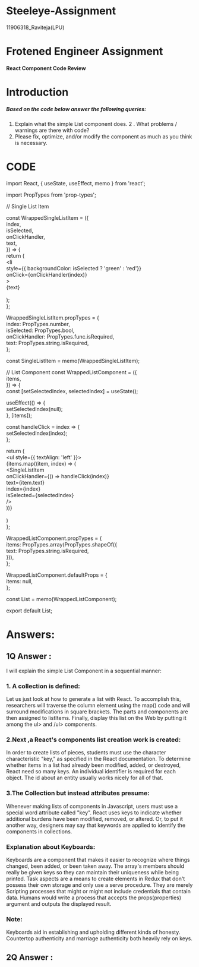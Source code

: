 # Steeleye-Assignment
11906318_Raviteja(LPU)


# Frotened Engineer Assignment

#### React Component Code Review

# Introduction

##### Based on the code below answer the following queries:

1. Explain what the simple List component does.
2 . What problems / warnings are there with code?
3. Please fix, optimize, and/or modify the component as much as you think is necessary.

# CODE

import React, { useState, useEffect, memo } from 'react';  <br/>

import PropTypes from 'prop-types';   <br/>

// Single List Item

const WrappedSingleListItem = ({ <br/>
  index, <br/>
  isSelected,  <br/>
  onClickHandler,  <br/>
  text,  <br/>
}) => {   <br/>
  return (  <br/>
    <li    <br/>
      style={{ backgroundColor: isSelected ? 'green' : 'red'}}  <br/>
      onClick={onClickHandler(index)}  <br/>
    >  <br/>
      {text}   <br/>
    </li>   <br/>
  );   <br/>
};    <br/>



WrappedSingleListItem.propTypes = {   <br/>
  index: PropTypes.number,    <br/>
  isSelected: PropTypes.bool,  <br/>
  onClickHandler: PropTypes.func.isRequired,  <br/>
  text: PropTypes.string.isRequired,  <br/>
};  <br/>



const SingleListItem = memo(WrappedSingleListItem);  <br/>

// List Component
const WrappedListComponent = ({  <br/>
  items,   <br/>
}) => {   <br/>
  const [setSelectedIndex, selectedIndex] = useState();  <br/>

  useEffect(() => {  <br/>
    setSelectedIndex(null);  <br/>
  }, [items]);  <br/>

  const handleClick = index => {  <br/>
    setSelectedIndex(index);   <br/>
  };   <br/>

  return (  <br/>
    <ul style={{ textAlign: 'left' }}>  <br/>
      {items.map((item, index) => (   <br/>
        <SingleListItem  <br/>
          onClickHandler={() => handleClick(index)}  <br/>
          text={item.text}  <br/>
          index={index}  <br/>
          isSelected={selectedIndex}   <br/>
        />  <br/>
      ))}   <br/>
    </ul>  <br/>
  )  <br/>
};  <br/>



WrappedListComponent.propTypes = {  <br/>
  items: PropTypes.array(PropTypes.shapeOf({  <br/>
    text: PropTypes.string.isRequired,  <br/>
  })),<br/>
}; <br/>



WrappedListComponent.defaultProps = {  <br/>
  items: null,  <br/>
};  <br/>

const List = memo(WrappedListComponent);  <br/>

export default List;  <br/>



# Answers: 

## 1Q Answer :

I will explain the simple List Component in a sequential manner:

### 1. A collection is  defined:

Let us just look at how to generate a list with React. To accomplish this, researchers will traverse the column element using the map() code and will surround modifications in square brackets. The parts and components are then assigned to listItems. Finally, display this list on the Web by putting it among the ul> and /ul> components.


### 2.Next ,a  React's components list creation work is created:

In order to create lists of pieces, students must use the character characteristic "key," as specified in the React documentation. To determine whether items in a list had already been modified, added, or destroyed, React need so many keys. An individual identifier is required for each object. The id about an entity usually works nicely for all of that.

### 3.The Collection but instead attributes presume:


Whenever making lists of components in Javascript, users must use a special word attribute called "key". React uses keys to indicate whether additional burdens have been modified, removed, or altered. Or, to put it another way, designers may say that keywords are applied to identify the components in collections.

### Explanation about Keyboards:

Keyboards are a component that makes it easier to recognize where things changed, been added, or been taken away. The array's members should really be given keys so they can maintain their uniqueness while being printed. Task aspects are a means to create elements in Redux that don't possess their own storage and only use a serve procedure. They are merely Scripting processes that might or might not include credentials that contain data. Humans would write a process that accepts the props(properties) argument and outputs the displayed result.

### Note:

Keyboards  aid in establishing and upholding different kinds of honesty. Countertop authenticity and marriage authenticity both heavily rely on keys.



## 2Q Answer :









